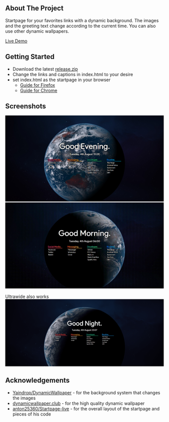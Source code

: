 ## About The Project

Startpage for your favorites links with a dynamic background. The images and the greeting text change according to the current time.
You can also use other dynamic wallpapers.

[Live Demo](https://jkoenen2.github.io/DynamicStartpage/)

## Getting Started

* Download the latest [release.zip](https://github.com/JKoenen2/DynamicStartpage/releases/latest/download/release.zip)
* Change the links and captions in index.html to your desire
* set index.html as the startpage in your browser
  * [Guide for Firefox](https://stpg.tk/guides/firefox-startpage)
  * [Guide for Chrome](https://stpg.tk/guides/chrome-startpage)

## Screenshots

![Screenshot](doc/screenshot.jpg)
![Demo](doc/video.gif)

Ultrawide also works
![Ultrawide](doc/ultrawide.png)

## Acknowledgements
* [Yaindrop/DynamicWallpaper](https://github.com/Yaindrop/DynamicWallpaper) - for the background system that changes the images
* [dynamicwallpaper.club](https://dynamicwallpaper.club/wallpaper/hqzkn6nai0f) - for the high quality dynamic wallpaper
* [anton25360/Startpage-live](https://github.com/anton25360/Startpage-live) - for the overall layout of the startpage and pieces of his code
